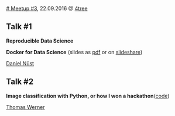 [# Meetup #3](http://www.meetup.com/Data-Science-Meetup-Muenster/events/233439307/), 22.09.2016 @ [4tree](http://www.4tree.com)

## Talk #1

**Reproducible Data Science**

**Docker for Data Science** (slides as [pdf](2016-09-22_Docker-for-Data-Science-at-Meetup-Münster.pdf) or on [slideshare](http://www.slideshare.net/nuest/docker-data-science-meetup))

[Daniel Nüst](http://nordholmen.net/)

## Talk #2

**Image classification with Python, or how I won a hackathon**([code](https://github.com/tomsrocket/image-classification))

[Thomas Werner](https://www.xing.com/profile/Thomas_Werner14)
